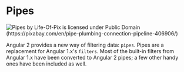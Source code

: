 # Pipes

![Pipes by Life-Of-Pix is licensed under Public Domain (https://pixabay.com/en/pipe-plumbing-connection-pipeline-406906/)](../images/pipes.jpg)

Angular 2 provides a new way of filtering data: `pipes`. Pipes are a replacement
for Angular 1.x's `filters`. Most of the built-in filters from Angular 1.x
have been converted to Angular 2 pipes; a few other handy ones have been included
as well.
